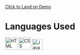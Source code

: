 
  <div class=demo>
  <a href="https://ragul-b.github.io/TODO-App/">Click to Land on Demo</a>
</div>
<h1>Languages Used</h1>
<p>
 <img src="https://cdn.jsdelivr.net/gh/devicons/devicon/icons/html5/html5-original.svg" alt="HTML" width="40" height="40" />
        <img src="https://cdn.jsdelivr.net/gh/devicons/devicon/icons/css3/css3-original.svg" alt="CSS" width="40" height="40" />
        <img src="https://cdn.jsdelivr.net/gh/devicons/devicon/icons/javascript/javascript-original.svg" alt="JavaScript" width="35" height="35" />
</p>
